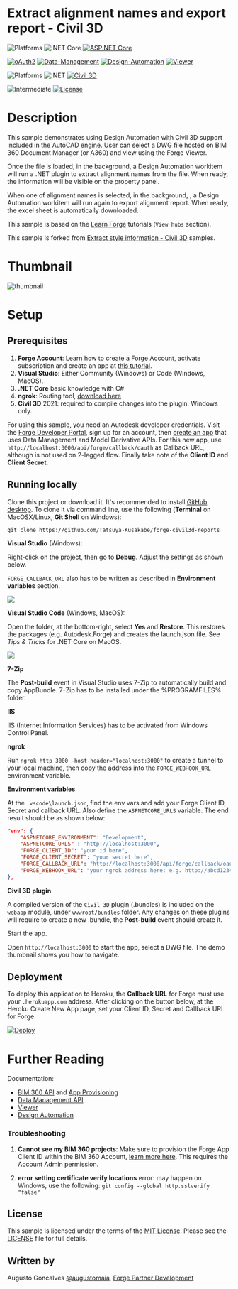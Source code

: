 # Extract alignment names and export report - Civil 3D

![Platforms](https://img.shields.io/badge/Webapp-Windows|MacOS|Linux-lightgray.svg)
![.NET Core](https://img.shields.io/badge/.NET%20Core-3.0-blue.svg)
[![ASP.NET Core](https://img.shields.io/badge/ASP.NET%20Core-3.0-blue.svg)](https://asp.net/)

[![oAuth2](https://img.shields.io/badge/oAuth2-v1-green.svg)](http://developer.autodesk.com/)
[![Data-Management](https://img.shields.io/badge/Data%20Management-v1-green.svg)](http://developer.autodesk.com/)
[![Design-Automation](https://img.shields.io/badge/Design%20Automation-v3-green.svg)](http://developer.autodesk.com/)
[![Viewer](https://img.shields.io/badge/Viewer-v7-green.svg)](http://developer.autodesk.com/)

![Platforms](https://img.shields.io/badge/Plugins-Windows-lightgray.svg)
![.NET](https://img.shields.io/badge/.NET%20Framework-4.7.2-blue.svg)
[![Civil 3D](https://img.shields.io/badge/Civil%203D-2021-lightblue.svg)](http://developer.autodesk.com/)

![Intermediate](https://img.shields.io/badge/Level-Intermediate-green.svg)
[![License](http://img.shields.io/:license-MIT-blue.svg)](http://opensource.org/licenses/MIT)

# Description

This sample demonstrates using Design Automation with Civil 3D support included in the AutoCAD engine. User can select a DWG file hosted on BIM 360 Document Manager (or A360) and view using the Forge Viewer.

Once the file is loaded, in the background, a Design Automation workitem will run a .NET plugin to extract alignment names from the file. When ready, the information will be visible on the property panel.

When one of alignment names is selected, in the background, , a Design Automation workitem will run again to export alignment report. When ready, the excel sheet is automatically downloaded. 

This sample is based on the [Learn Forge](http://learnforge.autodesk.io) tutorials (`View hubs` section).

This sample is forked from [Extract style information - Civil 3D](https://github.com/Autodesk-Forge/forge-civil3d-properties) samples.

# Thumbnail

![thumbnail](/thumbnail.gif)

# Setup

## Prerequisites

1. **Forge Account**: Learn how to create a Forge Account, activate subscription and create an app at [this tutorial](http://learnforge.autodesk.io/#/account/). 
2. **Visual Studio**: Either Community (Windows) or Code (Windows, MacOS). 
3. **.NET Core** basic knowledge with C#
4. **ngrok**: Routing tool, [download here](https://ngrok.com/)
7. **Civil 3D** 2021: required to compile changes into the plugin. Windows only.

For using this sample, you need an Autodesk developer credentials. Visit the [Forge Developer Portal](https://developer.autodesk.com), sign up for an account, then [create an app](https://developer.autodesk.com/myapps/create) that uses Data Management and Model Derivative APIs. For this new app, use `http://localhost:3000/api/forge/callback/oauth` as Callback URL, although is not used on 2-legged flow. Finally take note of the **Client ID** and **Client Secret**.

## Running locally

Clone this project or download it. It's recommended to install [GitHub desktop](https://desktop.github.com/). To clone it via command line, use the following (**Terminal** on MacOSX/Linux, **Git Shell** on Windows):

    git clone https://github.com/Tatsuya-Kusakabe/forge-civil3d-reports


**Visual Studio** (Windows):

Right-click on the project, then go to **Debug**. Adjust the settings as shown below. 

`FORGE_CALLBACK_URL` also has to be written as described in **Environment variables** section.

![](readme/visual_studio_settings.png)

**Visual Studio Code** (Windows, MacOS):

Open the folder, at the bottom-right, select **Yes** and **Restore**. This restores the packages (e.g. Autodesk.Forge) and creates the launch.json file. See *Tips & Tricks* for .NET Core on MacOS.

![](readme/visual_code_restore.png)

**7-Zip**

The **Post-build** event in Visual Studio uses 7-Zip to automatically build and copy AppBundle. 7-Zip has to be installed under the %PROGRAMFILES% folder.

**IIS**

IIS (Internet Information Services) has to be activated from Windows Control Panel.

**ngrok**

Run `ngrok http 3000 -host-header="localhost:3000"` to create a tunnel to your local machine, then copy the address into the `FORGE_WEBHOOK_URL` environment variable.

**Environment variables**

At the `.vscode\launch.json`, find the env vars and add your Forge Client ID, Secret and callback URL. Also define the `ASPNETCORE_URLS` variable. The end result should be as shown below:

```json
"env": {
    "ASPNETCORE_ENVIRONMENT": "Development",
    "ASPNETCORE_URLS" : "http://localhost:3000",
    "FORGE_CLIENT_ID": "your id here",
    "FORGE_CLIENT_SECRET": "your secret here",
    "FORGE_CALLBACK_URL": "http://localhost:3000/api/forge/callback/oauth",
    "FORGE_WEBHOOK_URL": "your ngrok address here: e.g. http://abcd1234.ngrok.io"
},
```

**Civil 3D plugin**

A compiled version of the `Civil 3D` plugin (.bundles) is included on the `webapp` module, under `wwwroot/bundles` folder. Any changes on these plugins will require to create a new .bundle, the **Post-build** event should create it.

Start the app.

Open `http://localhost:3000` to start the app, select a DWG file. The demo thumbnail shows you how to navigate.

## Deployment

To deploy this application to Heroku, the **Callback URL** for Forge must use your `.herokuapp.com` address. After clicking on the button below, at the Heroku Create New App page, set your Client ID, Secret and Callback URL for Forge.

[![Deploy](https://www.herokucdn.com/deploy/button.svg)](https://heroku.com/deploy)

# Further Reading

Documentation:

- [BIM 360 API](https://developer.autodesk.com/en/docs/bim360/v1/overview/) and [App Provisioning](https://forge.autodesk.com/blog/bim-360-docs-provisioning-forge-apps)
- [Data Management API](https://developer.autodesk.com/en/docs/data/v2/overview/)
- [Viewer](https://developer.autodesk.com/en/docs/viewer/v7) 
- [Design Automation](https://forge.autodesk.com/en/docs/design-automation/v3/developers_guide/overview/)

### Troubleshooting

1. **Cannot see my BIM 360 projects**: Make sure to provision the Forge App Client ID within the BIM 360 Account, [learn more here](https://forge.autodesk.com/blog/bim-360-docs-provisioning-forge-apps). This requires the Account Admin permission.

2. **error setting certificate verify locations** error: may happen on Windows, use the following: `git config --global http.sslverify "false"`

## License

This sample is licensed under the terms of the [MIT License](http://opensource.org/licenses/MIT). Please see the [LICENSE](LICENSE) file for full details.

## Written by

Augusto Goncalves [@augustomaia](https://twitter.com/augustomaia), [Forge Partner Development](http://forge.autodesk.com)
